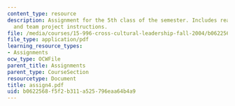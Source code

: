```yaml
---
content_type: resource
description: Assignment for the 5th class of the semester. Includes reading assignment
  and team project instructions.
file: /media/courses/15-996-cross-cultural-leadership-fall-2004/b0622568f5f2b311a525796eaa64b4a9_assign4.pdf
file_type: application/pdf
learning_resource_types:
- Assignments
ocw_type: OCWFile
parent_title: Assignments
parent_type: CourseSection
resourcetype: Document
title: assign4.pdf
uid: b0622568-f5f2-b311-a525-796eaa64b4a9
---
```

